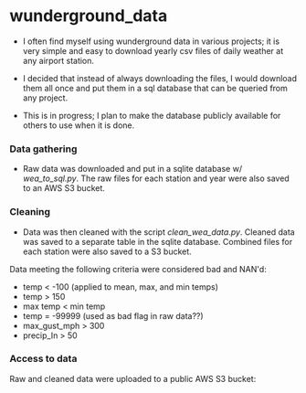# wunderground_data

- I often find myself using wunderground data in various projects; it is very simple and easy to download yearly csv files of daily weather at any airport station.

- I decided that instead of always downloading the files, I would download them all once and put them in a sql database that can be queried from any project.

- This is in progress; I plan to make the database publicly available for others to use when it is done.

### Data gathering
- Raw data was downloaded and put in a sqlite database w/ *wea_to_sql.py*. The raw files for each station and year were also saved to an AWS S3 bucket.


### Cleaning

- Data was then cleaned with the script *clean_wea_data.py*. Cleaned data was saved to a separate table in the sqlite database. Combined files for each station were also saved to a S3 bucket.

Data meeting the following criteria were considered bad and NAN'd:
- temp < -100 (applied to mean, max, and min temps)
- temp > 150
- max temp < min temp
- temp = -99999 (used as bad flag in raw data??)
- max_gust_mph > 300
- precip_In > 50

### Access to data
Raw and cleaned data were uploaded to a public AWS S3 bucket:
